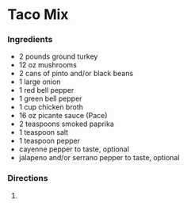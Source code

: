 # Taco Mix

### Ingredients

* 2 pounds ground turkey
* 12 oz mushrooms
* 2 cans of pinto and/or black beans
* 1 large onion
* 1 red bell pepper
* 1 green bell pepper
* 1 cup chicken broth
* 16 oz picante sauce (Pace)
* 2 teaspoons smoked paprika
* 1 teaspoon salt
* 1 teaspoon pepper
* cayenne pepper to taste, optional
* jalapeno and/or serrano pepper to taste, optional


### Directions

1. 